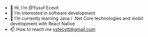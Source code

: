 - 👋 Hi, I’m @Yusuf Ecevit
- 👀 I’m interested in software development
- 🌱 I’m currently learning Java / .Net Core technologies and mobil development with React Native
- 📫 How to reach me ysfecvtt@gmail.com
